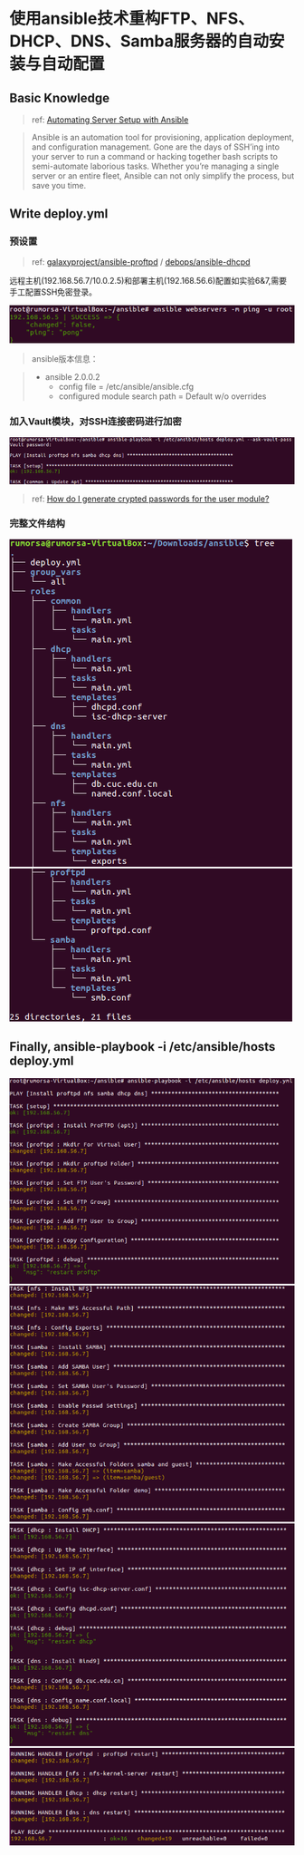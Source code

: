 # 使用ansible技术重构FTP、NFS、DHCP、DNS、Samba服务器的自动安装与自动配置

## Basic Knowledge

>ref: [Automating Server Setup with Ansible](https://deliciousbrains.com/automating-server-setup-ansible/)

>Ansible is an automation tool for provisioning, application deployment, and configuration management. Gone are the days of SSH’ing into your server to run a command or hacking together bash scripts to semi-automate laborious tasks. Whether you’re managing a single server or an entire fleet, Ansible can not only simplify the process, but save you time.   


## Write deploy.yml

### 预设置

> ref: [galaxyproject/ansible-proftpd](https://github.com/galaxyproject/ansible-proftpd) / [debops/ansible-dhcpd](https://github.com/debops/ansible-dhcpd)

远程主机(192.168.56.7/10.0.2.5)和部署主机(192.168.56.6)配置如实验6&7,需要手工配置SSH免密登录。

![](images/connected.png)

> ansible版本信息：

> * ansible 2.0.0.2
>     * config file = /etc/ansible/ansible.cfg
>     * configured module search path = Default w/o overrides

### 加入Vault模块，对SSH连接密码进行加密

![](images/vault.png)

> ref: [How do I generate crypted passwords for the user module?](http://docs.ansible.com/ansible/faq.html#how-do-i-generate-crypted-passwords-for-the-user-module)

### 完整文件结构

![](images/tree1.png)
![](images/tree2.png)




## Finally, ansible-playbook -i /etc/ansible/hosts deploy.yml

![](images/proftpd.png)
![](images/nfs_samba.png)
![](images/dhcp_dns.png)
![](images/restart.png)